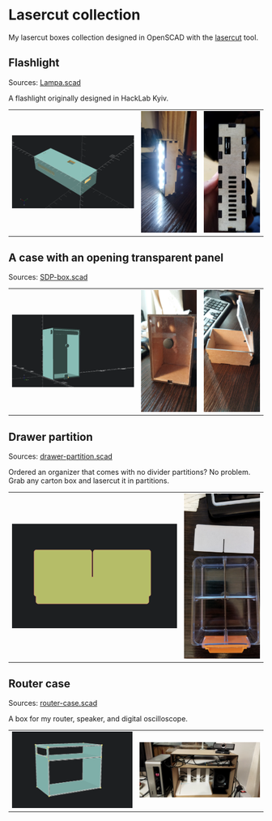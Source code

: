 # Lasercut collection

My lasercut boxes collection designed in OpenSCAD with the [lasercut](https://github.com/bmsleight/lasercut) tool.

## Flashlight

Sources: [Lampa.scad](./Lampa.scad)

A flashlight originally designed in HackLab Kyiv.

<table style="width:100%">
  <tr>
    <td><img src="./images/Lampa.png" ></td>
    <td><img src="./images/flashlight1.jpg" ></td>
    <td><img src="./images/flashlight2.jpg" ></td>
  </tr>
</table>


## A case with an opening transparent panel

Sources: [SDP-box.scad](./SDP-box.scad)

<table style="width:100%">
  <tr>
    <td><img src="./images/SDP-box.png" ></td>
    <td><img src="./images/SDP-box1.jpg" ></td>
    <td><img src="./images/SDP-box2.jpg" ></td>
  </tr>
</table>


## Drawer partition

Sources: [drawer-partition.scad](./drawer-partition.scad)

Ordered an organizer that comes with no divider partitions? No problem. Grab any carton box and lasercut it in partitions.

<table style="width:100%">
  <tr>
    <td><img src="./images/drawer-partition.png" ></td>
    <td><img src="./images/drawer-partition.jpg" ></td>
  </tr>
</table>


## Router case

Sources: [router-case.scad](./router-case.scad)

A box for my router, speaker, and digital oscilloscope.

<table style="width:100%">
  <tr>
    <td><img src="./images/router-case.png" ></td>
    <td><img src="./images/router-case.jpg" ></td>
  </tr>
</table>

